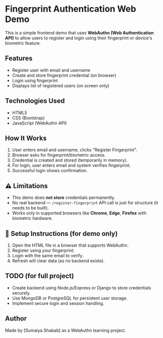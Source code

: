 # Fingerprint Authentication Web Demo

This is a simple frontend demo that uses **WebAuthn (Web Authentication API)** to allow users to register and login using their fingerprint or device's biometric feature.

##  Features

- Register user with email and username
- Create and store fingerprint credential (on browser)
- Login using fingerprint
- Displays list of registered users (on screen only)

## Technologies Used

- HTML5
- CSS (Bootstrap)
- JavaScript (WebAuthn API)

##  How It Works

1. User enters email and username, clicks "Register Fingerprint".
2. Browser asks for fingerprint/biometric access.
3. Credential is created and stored (temporarily in memory).
4. For login, user enters email and system verifies fingerprint.
5. Successful login shows confirmation.

## ⚠️ Limitations

- This demo does **not store** credentials permanently.
- No real backend — `/register-fingerprint` API call is just for structure (it needs to be built).
- Works only in supported browsers like **Chrome**, **Edge**, **Firefox** with biometric hardware.

## 📌 Setup Instructions (for demo only)

1. Open the HTML file in a browser that supports WebAuthn.
2. Register using your fingerprint.
3. Login with the same email to verify.
4. Refresh will clear data (as no backend exists).

##  TODO (for full project)

- Create backend using Node.js/Express or Django to store credentials securely.
- Use MongoDB or PostgreSQL for persistent user storage.
- Implement secure login and session handling.

##  Author

Made by [Sumaiya Shabab] as a WebAuthn learning project.


